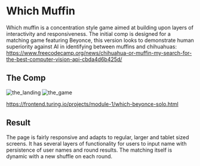 # Which Muffin

Which muffin is a concentration style game aimed at building upon layers of interactivity and responsiveness. The initial comp is designed for a matching game featuring Beyonce, this version looks to demonstrate human superiority against AI in identifying between muffins and chihuahuas:
https://www.freecodecamp.org/news/chihuahua-or-muffin-my-search-for-the-best-computer-vision-api-cbda4d6b425d/

## The Comp
![the_landing](https://frontend.turing.io/projects/module-1/assets/which-beyonce/landing.png)
![the_game](https://frontend.turing.io/projects/module-1/assets/which-beyonce/game.png)

https://frontend.turing.io/projects/module-1/which-beyonce-solo.html

## Result
The page is fairly responsive and adapts to regular, larger and tablet sized screens. It has several layers of functionality for users to input name with persistence of user names and round results. The matching itself is dynamic with a new shuffle on each round. 
